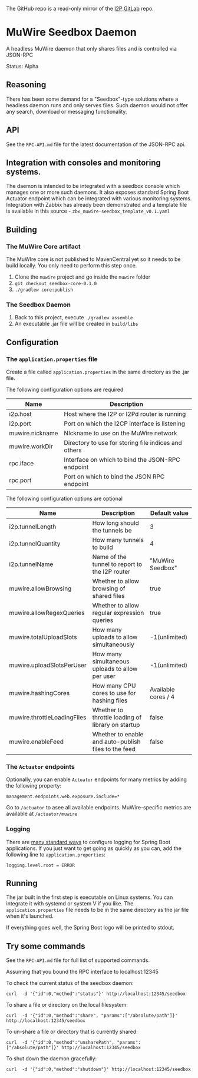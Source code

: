 The GitHub repo is a read-only mirror of the [I2P GitLab](https://i2pgit.org/zlatinb/muwire-seedbox-daemon) repo.

# MuWire Seedbox Daemon

A headless MuWire daemon that only shares files and is controlled via JSON-RPC

Status: Alpha

## Reasoning

There has been some demand for a "Seedbox"-type solutions where a headless daemon runs and only serves files.  Such daemon would not offer any search, download or messaging functionality.

## API

See the `RPC-API.md` file for the latest documentation of the JSON-RPC api.

## Integration with consoles and monitoring systems.

The daemon is intended to be integrated with a seedbox console which manages one or more such daemons.  It also exposes standard Spring Boot Actuator endpoint which can be integrated with various monitoring systems.  Integration with Zabbix has already been demonstrated and a template file is available in this source - `zbx_muwire-seedbox_template_v0.1.yaml`

## Building

### The MuWire Core artifact
The MuWIre core is not published to MavenCentral yet so it needs to be build locally.  You only need to perform this step once.

1. Clone the `muwire` project and go inside the `muwire` folder
2. `git checkout seedbox-core-0.1.0`
2. `./gradlew core:publish`

### The Seedbox Daemon
1. Back to this project, execute `./gradlew assemble`
2. An executable .jar file will be created in `build/libs`

## Configuration

### The `application.properties` file
Create a file called `application.properties` in the same directory as the .jar file.

The following configuration options are required

|Name|Description|
|---|---|
|i2p.host|Host where the I2P or I2Pd router is running|
|i2p.port|Port on which the I2CP interface is listening|
|muwire.nickname|NIckname to use on the MuWire network|
|muwire.workDir|Directory to use for storing file indices and others|
|rpc.iface|Interface on which to bind the JSON-RPC endpoint|
|rpc.port|Port on which to bind the JSON RPC endpoint|

The following configuration options are optional

|Name| Description                                       |Default value|
|---|---------------------------------------------------|---|
|i2p.tunnelLength| How long should the tunnels be                    |3|
|i2p.tunnelQuantity| How many tunnels to build                         |4|
|i2p.tunnelName| Name of the tunnel to report to the I2P router    |"MuWire Seedbox"|
|muwire.allowBrowsing| Whether to allow browsing of shared files         |true|
|muwire.allowRegexQueries| Whether to allow regular expression queries       |true|
|muwire.totalUploadSlots| How many uploads to allow simultaneously          |-1(unlimited)|
|muwire.uploadSlotsPerUser| How many simultaneous uploads to allow per user   |-1(unlimited)|
|muwire.hashingCores| How many CPU cores to use for hashing files       | Available cores / 4 |
|muwire.throttleLoadingFiles| Whether to throttle loading of library on startup |false|
|muwire.enableFeed|Whether to enable and auto-publish files to the feed| false|


### The `Actuator` endpoints
Optionally, you can enable `Actuator` endpoints for many metrics by adding the following property:
```
management.endpoints.web.exposure.include=*
```
Go to `/actuator` to asee all available endpoints.  MuWire-specific metrics are available at `/actuator/muwire`

### Logging

There are [many standard ways](https://docs.spring.io/spring-boot/docs/2.0.1.RELEASE/reference/html/boot-features-logging.html)
to configure logging for Spring Boot applications.  If you just want to get going as quickly as you can, add the following line 
to `application.properties`:
```
logging.level.root = ERROR
```
## Running
The jar built in the first step is executable on Linux systems.  You can integrate it with systemd or system V if you like.  The `application.properties` file needs to be in the same directory as the jar file when it's launched.

If everything goes well, the Spring Boot logo will be printed to stdout.

## Try some commands

See the `RPC-API.md` file for full list of supported commands.

Assuming that you bound the RPC interface to localhost:12345

To check the current status of the seedbox daemon:
```
curl  -d '{"id":0,"method":"status"}' http://localhost:12345/seedbox
```

To share a file or directory on the local filesystem:
```
curl  -d '{"id":0,"method":"share", "params":["/absolute/path"]}' http://localhost:12345/seedbox
```

To un-share a file or directory that is currently shared:
```
curl  -d '{"id":0,"method":"unsharePath", "params":["/absolute/path"]}' http://localhost:12345/seedbox
```

To shut down the daemon gracefully:
```
curl  -d '{"id":0,"method":"shutdown"}' http://localhost:12345/seedbox
```

